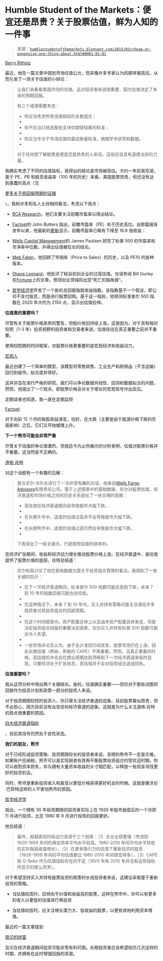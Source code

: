 <!--yml

category: 未分类

date: 2024-05-18 03:23:54

-->

# Humble Student of the Markets：便宜还是昂贵？关于股票估值，鲜为人知的一件事

> 来源：[`humblestudentofthemarkets.blogspot.com/2015/03/cheap-or-expensive-one-thing-about.html#0001-01-01`](https://humblestudentofthemarkets.blogspot.com/2015/03/cheap-or-expensive-one-thing-about.html#0001-01-01)

[Barry Ritholz](http://www.ritholtz.com/blog/2015/03/three-commandments-of-stock-valuation/)

最近，他在一篇文章中提到市场估值公允，而非像许多专家认为的那样被高估，从而引发了一场关于估值的小辩论：

> 让我们来看看美国市场的估值。这对投资者来说很重要，因为估值决定了未来的预期回报。
> 
> 有三个戒律需要考虑：
> 
> +   你应当考虑所有估值指标的全套组合；
> +   
> +   你不应当只挑选那些支持你期望结果的标准；
> +   
> +   你应当专注于市场估值的最佳衡量标准，根据学术研究和数据。
> +   
> 对于任何想了解股票是便宜还是昂贵的人来说，这些应该具有道德法则的力量。

我确实考虑了不同的估值指标，我得出的结论是市场被高估。大约一年前我写道，基于 PE、PB 和股息收益率（100 年的历史）来看，美国股票昂贵，但还没有达到愚蠢的高点（见

[更多关于低回报预期的证据](http://humblestudentofthemarkets.blogspot.com/2014/04/more-evidence-of-low-return-equity.html)

）。我和许多知名人士持相同看法。考虑以下观点：

+   [BCA Research](http://blog.bcaresearch.com/u-s-equity-valuations-to-be-dismissed)，他们主要关注前瞻市盈率以得出结论。

+   [Factset](http://www.factset.com/insight/2015/02/earningsinsight_2.20.15#.VQWYRbl0zPb)的 John Butters 指出，前瞻市盈率（PE）处于历史高位。自那篇报告发布以来，他最新的[更新](http://www.factset.com/insight/2015/02/earningsinsight_2.20.15)显示，前瞻市盈率已略有下降至 16.8 倍收益：

+   [Wells Capital Management](http://wellscap.com/docs/emp/20150108.pdf)的 James Paulsen 研究了标普 500 的市盈率和市净率中位数，并得出估值被拉长的结论。

+   [Meb Faber](http://mebfaber.com/2015/03/13/stocks-are-the-most-expensive-since-the-1960s/)，他回顾了市销率（Price to Sales）的历史，以及 PE10 的各种版本。

+   [Shane Leonard](http://ftalphaville.ft.com/2015/02/10/2118021/are-we-numb-to-silly-valuations-again/)，他批评了硅谷初创企业的过高估值。也请参阅 Bill Gurley 在[Fortune](http://fortune.com/2015/03/15/bill-gurley-predicts-dead-unicorns-in-startup-land-this-year/)上的文章，预测创业领域将出现“死亡的独角兽”。

+   [哲学经济学](http://www.philosophicaleconomics.com/2015/03/treps/)开发了一个新的总回报每股收益指数，该指数基于一个假设，即公司不支付股息，而是进行股票回购。基于这一指标，他预测标准普尔 500 指数在 2020 年大约为 2150 点，显示出估值拉伸。

**估值真的重要吗？**

尽管有关于股票价格昂贵的警告，但股价依旧持续上涨。这是因为，对于具有相对较短（1-3 年）投资视野的投资者和交易者来说，估值往往在真正重要之前并不重要。

使用较短期的时间框架，对股票价格更重要的是宏观经济和收益动力。

[宏观人](http://macro-man.blogspot.ca/2015/02/a-simple-model.html)

最近创建了一个简单的模型，该模型将零售销售、工业生产和耐用品（不含运输）回归到股市。拟合度非常好。

这并非旨在进行严格的研究，我们可以争论数据共线性、回测和数据拟合的问题。然而，他提出了一个观点，即股票价格会对关于增长的宏观信号作出反应。

定期读者也知道，我一直在定期监控

[Factset](http://www.factset.com/insight/2015/02/earningsinsight_2.20.15)

对于向前 12 个月的每股收益演变，恰好，在大跌（主要是由于能源价格下跌的负面影响）之后，它们又开始缓慢上升。

**下一个熊市可能会非常严重**

尽管关于估值的争论很激烈，但我迄今为止所展示的分析表明，估值对股票价格并不重要。这当然是不正确的。

[道格·肖特](http://www.advisorperspectives.com/dshort/commentaries/Equity-Valuations-Reccessions-and-the-Market.php)

对这个话题有一个有趣的见解：

> 我与尼尔·沃尔夫进行了一次非常有趣的对话，他来自[Wells Fargo Advisors](https://home.wellsfargoadvisors.com/neile.wolfe)有限责任公司。基于上述图表中的基础数据，尼尔对股票估值、经济衰退和市场价格之间的历史关系提出了一些合理的观察：
> 
> +   高估值在经济衰退期间会导致股市大幅下跌。
> +   
> +   在长期牛市中，适度的估值过高并不会导致股市大幅下跌。
> +   
> +   在长期熊市中，适度的估值过高仍然会导致股市大幅下跌。
> +   
> 下表突出了一些关键点。行是按照估值列排序的。

在经济扩张期间，收益和经济动力增长推动股票价格上涨。在经济衰退中，是估值提供了股票价值的底部。肖特总结道：

> 尼尔和我讨论了他在表格数据方面关于投资组合管理的看法。我得到了一些关键的启示：
> 
> +   在下一次经济衰退期间，标准普尔 500 指数可能会急剧下跌，未来 7 到 10 年的指数回报可能也会较低。
> +   
> +   在这种情况下，未来 7 到 10 年内，买入并持有策略可能无法满足许多投资者对其投资组合的回报预期。
> +   
> +   在这个时间框架内，资产配置总体上以及战术资产配置具体来说，将是决定投资组合回报的重要决定因素。仅仅买入并持有标普 500 指数可能会令人失望。
> +   
> +   一些市场评论员认为，由于会计准则已经改变，股票市场仍在上涨，因此长期估值（例如，希勒的 CAPE）不再重要。然而，当真正重要的时候，高估值的冲击会在商业周期达到顶峰和下一次经济衰退来临时显现。只要经济处于扩张状态，高估值并不会对投资组合造成损失。

**估值重要吗？**

我从这项分析中得出两个关键结论。是的，估值确实重要——但仅对于那些试图将回报作为投资计划和政策一部分的投资人来说。

对于投资期限较短的投资人，你只需关注经济衰退的迹象。目前股票看似昂贵，但不必担心，因为目前没有出现任何经济衰退的迹象。这就是为什么关注道格·肖特的观点很重要的原因。

[四大经济衰退指标](http://www.advisorperspectives.com/dshort/updates/Big-Four-Economic-Indicators.php)

，目前其信号仍然处于良性状态。

**我们的朋友，熊市**

对于已经形成投资策略、投资期限较长的投资者来说，丑陋的熊市不一定是灾难。如果账户应纳税，熊市可以是实现税收有效再平衡股票投资组合的受欢迎时期。你可以收割资本损失，并与拥有大量资本收益的头寸相匹配，以释放一些现金寻找更好的投资机会。

同时，熊市是重新投资收入和股息以更低价格获得更好机会的时候。这就是像沃伦·巴菲特这样的人不害怕熊市的原因。

[哲学经济学](http://www.philosophicaleconomics.com/2014/06/whos-afraid-of-1929/)

指出，一个拥有 30 年投资期限的投资者实际上在 1929 年股市崩盘后的一个月即 11 月进行投资，比在 1980 年 9 月进行投资的回报更好。

他总结道：

> 最终，超越表现的驱动力来源于三个因素：（1）企业业绩更强（考虑到 1929-1959 年间的再投资率平均水平较高，1980-2010 年间平均水平较低的实际每股收益增长），（2）在更有吸引力的估值下重新投资的股息（1929-1959 年间的平均估值要比 1980-2010 年间便宜得多），（3）CAPE 和 Q-Ratio 作为估值指标存在的不足（1929 年和 2010 年并没有这些指标所显示的那么昂贵）。

对于希望坚持买入并持有股票投资的政策的长线投资者来说，这建议采取基于重新投资的策略。

+   当估值较高时，应倾向于价值和收益高的股票，这样在熊市中，你可以有更多的收入以更低的估值进行再投资

+   当估值较低时，应关注增长潜力大、低收益的股票，以更有效地利用资本增值。

最近的一篇文章提到

[常识的财富](http://awealthofcommonsense.com/stock-performance-before-during-after-recessions/)

显示在经济衰退期间投资可能非常有利可图。长期投资者应该希望经历几次这样的时期，并拥有在此时增强回报的资源。
